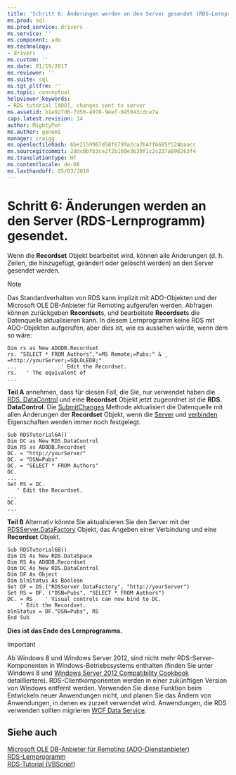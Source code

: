 ```yaml
---
title: 'Schritt 6: Änderungen werden an den Server gesendet (RDS-Lernprogramm) | Microsoft Docs'
ms.prod: sql
ms.prod_service: drivers
ms.service: ''
ms.component: ado
ms.technology:
- drivers
ms.custom: ''
ms.date: 01/19/2017
ms.reviewer: ''
ms.suite: sql
ms.tgt_pltfrm: ''
ms.topic: conceptual
helpviewer_keywords:
- RDS tutorial [ADO], changes sent to server
ms.assetid: b1e927d6-7d50-4978-9eef-045043cdce7a
caps.latest.revision: 14
author: MightyPen
ms.author: genemi
manager: craigg
ms.openlocfilehash: 6be2159907d58f6799a2ca7b4ffb685f524baacc
ms.sourcegitcommit: 2ddc0bfb3ce2f2b160e3638f1c2c237a898263f4
ms.translationtype: HT
ms.contentlocale: de-DE
ms.lasthandoff: 05/03/2018
---
```

# <a name="step-6-changes-are-sent-to-the-server-rds-tutorial"></a>Schritt 6: Änderungen werden an den Server (RDS-Lernprogramm) gesendet.
Wenn die **Recordset** Objekt bearbeitet wird, können alle Änderungen (d. h. Zeilen, die hinzugefügt, geändert oder gelöscht werden) an den Server gesendet werden.  
  
> [!NOTE]
>  Das Standardverhalten von RDS kann implizit mit ADO-Objekten und der Microsoft OLE DB-Anbieter für Remoting aufgerufen werden. Abfragen können zurückgeben **Recordset**s, und bearbeitete **Recordset**s die Datenquelle aktualisieren kann. In diesem Lernprogramm keine RDS mit ADO-Objekten aufgerufen, aber dies ist, wie es aussehen würde, wenn dem so wäre:  
  
```  
Dim rs as New ADODB.Recordset  
rs. "SELECT * FROM Authors","=MS Remote;=Pubs;" & _  
=http://yourServer;=SQLOLEDB;"  
...              ' Edit the Recordset.  
rs.   ' The equivalent of   
...  
```  
  
 **Teil A** annehmen, dass für diesen Fall, die Sie, nur verwendet haben die [RDS. DataControl](../../../ado/reference/rds-api/datacontrol-object-rds.md) und eine **Recordset** Objekt jetzt zugeordnet ist die **RDS. DataControl**. Die [SubmitChanges](../../../ado/reference/rds-api/submitchanges-method-rds.md) Methode aktualisiert die Datenquelle mit allen Änderungen der **Recordset** Objekt, wenn die [Server](../../../ado/reference/rds-api/server-property-rds.md) und [verbinden](../../../ado/reference/rds-api/connect-property-rds.md) Eigenschaften werden immer noch festgelegt.  
  
```  
Sub RDSTutorial6A()  
Dim DC as New RDS.DataControl  
Dim RS as ADODB.Recordset  
DC. = "http://yourServer"  
DC. = "DSN=Pubs"  
DC. = "SELECT * FROM Authors"  
DC.  
...  
Set RS = DC.  
   ' Edit the Recordset.  
...  
DC.  
...  
```  
  
 **Teil B** Alternativ könnte Sie aktualisieren Sie den Server mit der [RDSServer.DataFactory](../../../ado/reference/rds-api/datafactory-object-rdsserver.md) Objekt, das Angeben einer Verbindung und eine **Recordset** Objekt.  
  
```  
Sub RDSTutorial6B()  
Dim DS As New RDS.DataSpace  
Dim RS As ADODB.Recordset  
Dim DC As New RDS.DataControl  
Dim DF As Object  
Dim blnStatus As Boolean  
Set DF = DS.("RDSServer.DataFactory", "http://yourServer")  
Set RS = DF. ("DSN=Pubs", "SELECT * FROM Authors")  
DC. = RS    ' Visual controls can now bind to DC.  
    ' Edit the Recordset.  
blnStatus = DF."DSN=Pubs", RS  
End Sub  
```  
  
 **Dies ist das Ende des Lernprogramms.**  
  
> [!IMPORTANT]
>  Ab Windows 8 und Windows Server 2012, sind nicht mehr RDS-Server-Komponenten in Windows-Betriebssystems enthalten (finden Sie unter Windows 8 und [Windows Server 2012 Compatibility Cookbook](https://www.microsoft.com/en-us/download/details.aspx?id=27416) detailliertere). RDS-Clientkomponenten werden in einer zukünftigen Version von Windows entfernt werden. Verwenden Sie diese Funktion beim Entwickeln neuer Anwendungen nicht, und planen Sie das Ändern von Anwendungen, in denen es zurzeit verwendet wird. Anwendungen, die RDS verwenden sollten migrieren [WCF Data Service](http://go.microsoft.com/fwlink/?LinkId=199565).  
  
## <a name="see-also"></a>Siehe auch  
 [Microsoft OLE DB-Anbieter für Remoting (ADO-Dienstanbieter)](../../../ado/guide/appendixes/microsoft-ole-db-remoting-provider-ado-service-provider.md)   
 [RDS-Lernprogramm](../../../ado/guide/remote-data-service/rds-tutorial.md)   
 [RDS-Tutorial (VBScript)](../../../ado/guide/remote-data-service/rds-tutorial-vbscript.md)   
